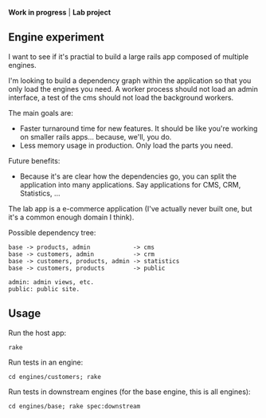 **Work in progress** | **Lab project**

## Engine experiment

I want to see if it's practial to build a large rails app composed of multiple engines.

I'm looking to build a dependency graph within the application so that you only load the engines you need. A worker process should not load an admin interface, a test of the cms should not load the background workers.

The main goals are:
* Faster turnaround time for new features. It should be like you're working on smaller rails apps... because, we'll, you do.
* Less memory usage in production. Only load the parts you need.

Future benefits:
* Because it's are clear how the dependencies go, you can split the application into many applications. Say applications for CMS, CRM, Statistics, ...

The lab app is a e-commerce application (I've actually never built one, but it's a common enough domain I think).

Possible dependency tree:

    base -> products, admin            -> cms
    base -> customers, admin           -> crm
    base -> customers, products, admin -> statistics
    base -> customers, products        -> public

    admin: admin views, etc.
    public: public site.

## Usage

Run the host app:

    rake

Run tests in an engine:

    cd engines/customers; rake

Run tests in downstream engines (for the base engine, this is all engines):

    cd engines/base; rake spec:downstream
